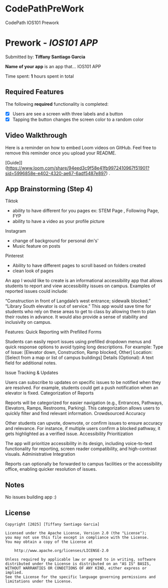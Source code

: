# CodePathPreWork
CodePath IOS101 Prework
# Prework - *IOS101 APP*

Submitted by: **Tiffany Santiago Garcia**

**Name of your app** is an app that... IOS101 APP

Time spent: **1** hours spent in total

## Required Features

The following **required** functionality is completed:

- [x] Users are see a screen with three labels and a button
- [x] Tapping the button changes the screen color to a random color
 
## Video Walkthrough

Here is a reminder on how to embed Loom videos on GitHub. Feel free to remove this reminder once you upload your README. 

[Guide]](https://www.loom.com/share/94eed3c9f58e41fb9972410967f51901?sid=5996858e-e402-4320-ae67-6adf5487e897) .

## App Brainstorming (Step 4)
Tiktok
- ability to have different for you pages ex: STEM Page , Following Page, FYP
- ability to have a video as your profile picture

Instagram 
- change of background for personal dm's'
- Music feature on posts
  
Pinterest 
- Ability to have different pages to scroll based on folders created 
- clean look of pages 

An app I would like to create is an informational accessibility app that allows students to report and view accessibility issues on campus. Examples of reported issues could include:

“Construction in front of Langdale’s west entrance; sidewalk blocked.”
“Library South elevator is out of service.”
This app would save time for students who rely on these areas to get to class by allowing them to plan their routes in advance. It would also provide a sense of stability and inclusivity on campus.

Features:
Quick Reporting with Prefilled Forms

Students can easily report issues using prefilled dropdown menus and quick response options to avoid typing long descriptions. For example:
Type of Issue: [Elevator down, Construction, Ramp blocked, Other]
Location: [Select from a map or list of campus buildings]
Details (Optional): A text field for additional notes.

Issue Tracking & Updates

Users can subscribe to updates on specific issues to be notified when they are resolved. For example, students could get a push notification when an elevator is fixed.
Categorization of Reports

Reports will be categorized for easier navigation (e.g., Entrances, Pathways, Elevators, Ramps, Restrooms, Parking). This categorization allows users to quickly filter and find relevant information.
Crowdsourced Accuracy

Other students can upvote, downvote, or confirm issues to ensure accuracy and relevance. For instance, if multiple users confirm a blocked pathway, it gets highlighted as a verified issue.
Accessibility Prioritization

The app will prioritize accessibility in its design, including voice-to-text functionality for reporting, screen reader compatibility, and high-contrast visuals.
Administrative Integration

Reports can optionally be forwarded to campus facilities or the accessibility office, enabling quicker resolution of issues.

## Notes

No issues building app :) 

## License

    Copyright [2025] [Tiffany Santiago Garcia]

    Licensed under the Apache License, Version 2.0 (the "License");
    you may not use this file except in compliance with the License.
    You may obtain a copy of the License at

        http://www.apache.org/licenses/LICENSE-2.0

    Unless required by applicable law or agreed to in writing, software
    distributed under the License is distributed on an "AS IS" BASIS,
    WITHOUT WARRANTIES OR CONDITIONS OF ANY KIND, either express or implied.
    See the License for the specific language governing permissions and
    limitations under the License.
